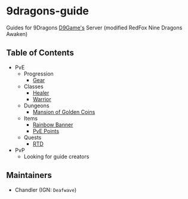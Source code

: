 # 9dragons-guide
Guides for 9Dragons [D9Game's](https://d9gitalgames.com/landing.php) Server (modified RedFox Nine Dragons Awaken)

## Table of Contents

- PvE
  - Progression
    - [Gear](docs/PvE/gear-progression.md)
  - Classes
    - [Healer](docs/PvE/classes/healer.md)
    - [Warrior](docs/PvE/classes/warrior.md)
  - Dungeons
    - [Mansion of Golden Coins](docs/PvE/dungeons/gcm-mansion-of-golden-coins.md)
  - Items
    - [Rainbow Banner](docs/PvE/items/rainbow-banner.md)
    - [PvE Points](docs/PvE/pve-points.md)
  - Quests
    - [RTD](docs/PvE/quests/rtd.md)
- PvP
  - Looking for guide creators

## Maintainers
- Chandler (IGN: `Deafwave`)
